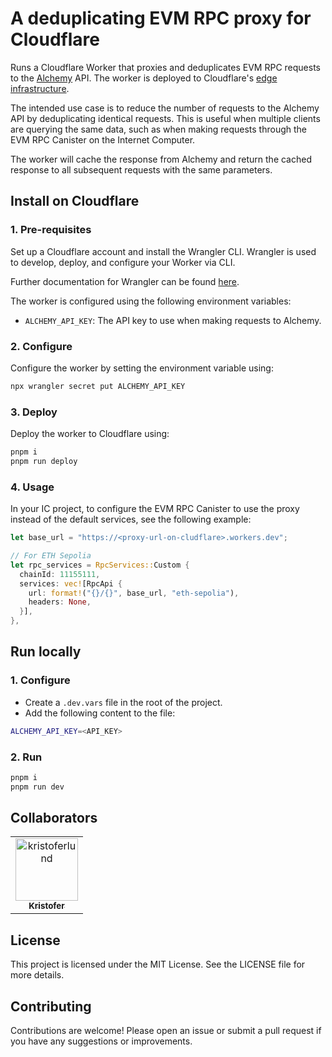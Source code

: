 # A deduplicating EVM RPC proxy for Cloudflare

Runs a Cloudflare Worker that proxies and deduplicates EVM RPC requests to the [Alchemy](https://www.alchemy.com) API. The worker is deployed to Cloudflare's [edge infrastructure](https://www.cloudflare.com/network/).

The intended use case is to reduce the number of requests to the Alchemy API by deduplicating identical requests. This is useful when multiple clients are querying the same data, such as when making requests through the EVM RPC Canister on the Internet Computer.

The worker will cache the response from Alchemy and return the cached response to all subsequent requests with the same parameters.

## Install on Cloudflare

### 1. Pre-requisites

Set up a Cloudflare account and install the Wrangler CLI. Wrangler is used to develop, deploy, and configure your Worker via CLI.

Further documentation for Wrangler can be found [here](https://developers.cloudflare.com/workers/tooling/wrangler).

The worker is configured using the following environment variables:

- `ALCHEMY_API_KEY`: The API key to use when making requests to Alchemy.

### 2. Configure

Configure the worker by setting the environment variable using:

```bash
npx wrangler secret put ALCHEMY_API_KEY
```

### 3. Deploy

Deploy the worker to Cloudflare using:

```bash
pnpm i
pnpm run deploy
```

### 4. Usage

In your IC project, to configure the EVM RPC Canister to use the proxy instead of the default services, see the following example:

```rust
let base_url = "https://<proxy-url-on-cludflare>.workers.dev";

// For ETH Sepolia
let rpc_services = RpcServices::Custom {
  chainId: 11155111,
  services: vec![RpcApi {
    url: format!("{}/{}", base_url, "eth-sepolia"),
    headers: None,
  }],
},
```

## Run locally

### 1. Configure

- Create a `.dev.vars` file in the root of the project.
- Add the following content to the file:

```bash
ALCHEMY_API_KEY=<API_KEY>
```

### 2. Run

```bash
pnpm i
pnpm run dev
```

## Collaborators

<!-- readme: collaborators,contributors -start -->
<table>
	<tbody>
		<tr>
            <td align="center">
                <a href="https://github.com/kristoferlund">
                    <img src="https://avatars.githubusercontent.com/u/9698363?v=4" width="100;" alt="kristoferlund"/>
                    <br />
                    <sub><b>Kristofer</b></sub>
                </a>
            </td>
		</tr>
	<tbody>
</table>
<!-- readme: collaborators,contributors -end -->

## License

This project is licensed under the MIT License. See the LICENSE file for more details.

## Contributing

Contributions are welcome! Please open an issue or submit a pull request if you have any suggestions or improvements.
